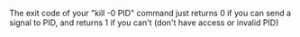The exit code of your "kill -0 PID" command just returns 0 if you can send a signal to PID, and returns 1 if you can't (don't have access or invalid PID)
